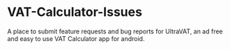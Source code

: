 # VAT-Calculator-Issues
A place to submit feature requests and bug reports for UltraVAT, an ad free and easy to use VAT Calculator app for android.
